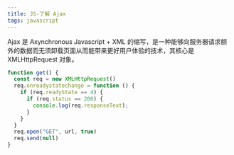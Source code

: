 ```yaml
---
title: JS-了解 Ajax
tags: javascript
---
```


Ajax 是 Axynchronous Javascript + XML 的缩写，是一种能够向服务器请求额外的数据而无须卸载页面从而能带来更好用户体验的技术，其核心是 XMLHttpRequest 对象。

```js
function get() {
  const req = new XMLHttpRequest()
  req.onreadystatechange = function () {
    if (req.readyState == 4) {
      if (req.status == 200) {
        console.log(req.responseText);
      }
    }
  }
  req.open("GET", url, true)
  req.send(null)
}

```
